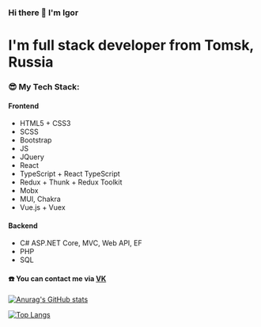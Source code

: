 ### Hi there 👋 I'm Igor
# I'm full stack developer from Tomsk, Russia

### :sunglasses: My Tech Stack:
#### Frontend
- HTML5 + CSS3
- SCSS
- Bootstrap
- JS
- JQuery
- React
- TypeScript + React TypeScript
- Redux + Thunk + Redux Toolkit
- Mobx
- MUI, Chakra
- Vue.js + Vuex

#### Backend
- C# ASP.NET Core, MVC, Web API, EF
- PHP
- SQL

#### :phone: You can contact me via [VK](https://vk.com/time_to_mention_me)

[![Anurag's GitHub stats](https://github-readme-stats.vercel.app/api?username=ELF1sH&show_icons=true&theme=radical)](https://github.com/anuraghazra/github-readme-stats)

[![Top Langs](https://github-readme-stats.vercel.app/api/top-langs/?username=ELF1sH&langs_count=8&show_icons=true&theme=radical)](https://github.com/anuraghazra/github-readme-stats)

<!--
**Ray-Janson/Ray-Janson** is a ✨ _special_ ✨ repository because its `README.md` (this file) appears on your GitHub profile.

Here are some ideas to get you started:

- 🔭 I’m currently working on ...
- 🌱 I’m currently learning ...
- 👯 I’m looking to collaborate on ...
- 🤔 I’m looking for help with ...
- 💬 Ask me about ...
- 📫 How to reach me: ...
- 😄 Pronouns: ...
- ⚡ Fun fact: ...
-->
